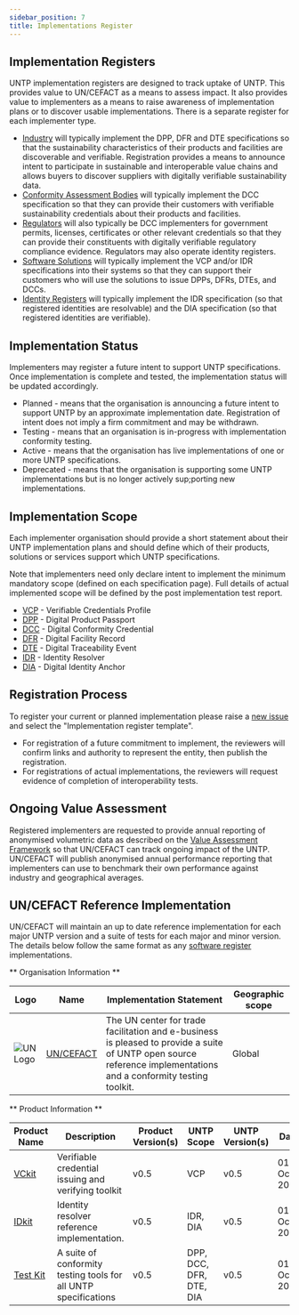 ```yaml
---
sidebar_position: 7
title: Implementations Register
---
```


## Implementation Registers

UNTP implementation registers are designed to track uptake of UNTP. This provides value to UN/CEFACT as a means to assess impact.  It also provides value to implementers as a means to raise awareness of implementation plans or to discover usable implementations.  There is a separate register for each implementer type.

* [Industry](Industry.md) will typically implement the DPP, DFR and DTE specifications so that the sustainability characteristics of their products and facilities are discoverable and verifiable. Registration provides a means to announce intent to participate in sustainable and interoperable value chains and allows buyers to discover suppliers with digitally verifiable sustainability data.
* [Conformity Assessment Bodies](Certifiers.md) will typically implement the DCC specification so that they can provide their customers with verifiable sustainability credentials about their products and facilities. 
* [Regulators](Regulators.md) will also typically be DCC implementers for government permits, licenses, certificates or other relevant credentials so that they can provide their constituents with digitally verifiable regulatory compliance evidence. Regulators may also operate identity registers.
* [Software Solutions](Software.md) will typically implement the VCP and/or IDR specifications into their systems so that they can support their customers who will use the solutions to issue DPPs, DFRs, DTEs, and DCCs.  
* [Identity Registers](Registers.md) will typically implement the IDR specification (so that registered identities are resolvable) and the DIA specification (so that registered identities are verifiable).

## Implementation Status

Implementers may register a future intent to support UNTP specifications. Once implementation is complete and tested, the implementation status will be updated accordingly.  

* Planned - means that the organisation is announcing a future intent to support UNTP by an approximate implementation date. Registration of intent does not imply a firm commitment and may be withdrawn. 
* Testing - means that an organisation is in-progress with implementation conformity testing.
* Active - means that the organisation has live implementations of one or more UNTP specifications.
* Deprecated - means that the organisation is supporting some UNTP implementations but is no longer actively sup;porting new implementations. 

## Implementation Scope

Each implementer organisation should provide a short statement about their UNTP implementation plans and should define which of their products, solutions or services support which UNTP specifications. 

Note that implementers need only declare intent to implement the minimum mandatory scope (defined on each specification page). Full details of actual implemented scope will be defined by the post implementation test report.

* [VCP](../specification/VerifiableCredentials) - Verifiable Credentials Profile
* [DPP](../specification/DigitalProductPassport.md) - Digital Product Passport
* [DCC](../specification/ConformityCredential.md) - Digital Conformity Credential
* [DFR](../specification/DigitalFacilityRecord.md) - Digital Facility Record
* [DTE](../specification/DigitalTraceabilityEvents.md) - Digital Traceability Event
* [IDR](../specification/IdentityResolver.md) - Identity Resolver
* [DIA](../specification/IdentityResolver.md) - Digital Identity Anchor

## Registration Process

To register your current or planned implementation please raise a [new issue](https://github.com/uncefact/spec-untp/issues) and select the "Implementation register template". 

* For registration of a future commitment to implement, the reviewers will confirm links and authority to represent the entity, then publish the registration.
* For registrations of actual implementations, the reviewers will request evidence of completion of interoperability tests. 

## Ongoing Value Assessment

Registered implementers are requested to provide annual reporting of anonymised volumetric data as described on the [Value Assessment Framework](../business-case/ValueAssessmentFramework.md) so that UN/CEFACT can track ongoing impact of the UNTP. UN/CEFACT will publish anonymised annual performance reporting that implementers can use to benchmark their own performance against industry and geographical averages.  

## UN/CEFACT Reference Implementation

UN/CEFACT will maintain an up to date reference implementation for each major UNTP version and a suite of tests for each major and minor version.  The details below follow the same format as any [software register](Software.md) implementations.  

** Organisation Information **

|Logo|Name|Implementation Statement|Geographic scope|
|--|--|--|--|
|![UN Logo](/img/implementations/uncefact/logo.png)|[UN/CEFACT](https://unece.org/trade/uncefact)|The UN center for trade facilitation and e-business is pleased to provide a suite of UNTP open source reference implementations and a conformity testing toolkit.|Global|

** Product Information **

|Product Name|Description|Product Version(s)|UNTP Scope|UNTP Version(s)|Date|Test Report|
|--|--|--|--|--|--|--|
|[VCkit](https://github.com/uncefact/project-vckit)|Verifiable credential issuing and verifying toolkit| v0.5 |VCP|v0.5|01-Oct-2025|TBA |
|[IDkit](https://github.com/uncefact/project-identity-resolver)|Identity resolver reference implementation.|v0.5|IDR, DIA|v0.5|01-Oct-2025|TBA|
|[Test Kit](https://uncefact.github.io/tests-untp/)|A suite of conformity testing tools for all UNTP specifications|v0.5|DPP, DCC, DFR, DTE, DIA|v0.5|01-Oct-2025|TBA|


